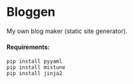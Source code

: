 # Bloggen

My own blog maker (static site generator).

#### Requirements:

    pip install pyyaml   
    pip install mistune   
    pip install jinja2   
